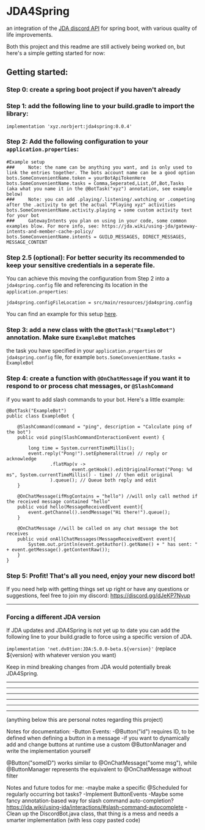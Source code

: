 # JDA4Spring

an integration of the [JDA discord API](https://github.com/discord-jda/JDA) for spring boot, with various quality of life improvements.


Both this project and this readme are still actively being worked on, but here's a simple getting started for now:

## Getting started:

### Step 0: create a spring boot project if you haven't already

### Step 1: add the following line to your build.gradle to import the library:

```
implementation 'xyz.norbjert:jda4spring:0.0.4'
```

### Step 2: Add the following configuration to your `application.properties`:

```
#Example setup
###     Note: the name can be anything you want, and is only used to link the entries together. The bots account name can be a good option
bots.SomeConvenientName.token = yourBotApiTokenHere
bots.SomeConvenientName.tasks = Comma,Seperated,List,Of,Bot,Tasks  (aka what you name it in the @BotTask("xyz") annotation, see example below)
###     Note: you can add .playing/.listening/.watching or .competing after the .activity to get the actual "Playing xyz" activities
bots.SomeConvenientName.activity.playing = some custom activity text for your bot
###     GatewayIntents you plan on using in your code, some common examples blow. For more info, see: https://jda.wiki/using-jda/gateway-intents-and-member-cache-policy/
bots.SomeConvenientName.intents = GUILD_MESSAGES, DIRECT_MESSAGES, MESSAGE_CONTENT
```

### Step 2.5 **(optional)**: For better security its recommended to keep your sensitive credentials in a seperate file. 
You can achieve this moving the configuration from Step 2 into a `jda4spring.config` file and referencing its location in the `application.properties`:

```jda4spring.configFileLocation = src/main/resources/jda4spring.config```

You can find an example for this setup [here](https://github.com/norbjert/JDA4Spring/tree/master/src/main/resources).

### Step 3: add a new class with the `@BotTask("ExampleBot")` annotation. Make sure `ExampleBot` matches
the task you have specified in your `application.properties` or `jda4spring.config` file, for example `bots.SomeConvenientName.tasks = ExampleBot`

### Step 4: create a function with `@OnChatMessage` if you want it to respond to or process chat messages, or `@SlashCommand`
if you want to add slash commands to your bot. Here's a little example:


```
@BotTask("ExampleBot")
public class ExampleBot {

    @SlashCommand(command = "ping", description = "Calculate ping of the bot")
    public void ping(SlashCommandInteractionEvent event) {

        long time = System.currentTimeMillis();
        event.reply("Pong!").setEphemeral(true) // reply or acknowledge
                .flatMap(v ->
                        event.getHook().editOriginalFormat("Pong: %d ms", System.currentTimeMillis() - time) // then edit original
                ).queue(); // Queue both reply and edit
    }
    
    @OnChatMessage(ifMsgContains = "hello") //will only call method if the received message contained "hello"
    public void hello(MessageReceivedEvent event){
        event.getChannel().sendMessage("Hi there!").queue();
    }
    
    @OnChatMessage //will be called on any chat message the bot receives
    public void onAllChatMessages(MessageReceivedEvent event){
        System.out.println(event.getAuthor().getName() + " has sent: " + event.getMessage().getContentRaw());
    }
}
```


### Step 5: Profit! That's all you need, enjoy your new discord bot!


If you need help with getting things set up right or have any questions or suggestions, feel free to join my discord:
https://discord.gg/dJeKP7Nyup




--------------------------

### Forcing a different JDA version

If JDA updates and JDA4Spring is not yet up to date you can add the following line to your build.gradle to force using a specific version of JDA. 

`implementation 'net.dv8tion:JDA:5.0.0-beta.${version}'`
(replace ${version} with whatever version you want)

Keep in mind breaking changes from JDA would potentially break JDA4Spring.

--------------------------
--------------------------
--------------------------
--------------------------
--------------------------
--------------------------

(anything below this are personal notes regarding this project)




Notes for documentation:
-Button Events:
-@Button("id") requires ID, to be defined when defining a button in a message
-if you want to dynamically add and change buttons at runtime use a custom @ButtonManager and write the implementation yourself

@Button("someID") works similar to @OnChatMessage("some msg"), while @ButtonManager represents the equivalent to @OnChatMessage without filter


Notes and future todos for me:
-maybe make a specific @Scheduled for regularly occurring bot tasks?
-Implement ButtonEvents
-Maybe some fancy annotation-based way for slash command auto-completion? https://jda.wiki/using-jda/interactions/#slash-command-autocomplete
-Clean up the DiscordBot.java class, that thing is a mess and needs a smarter implementation (with less copy pasted code)
